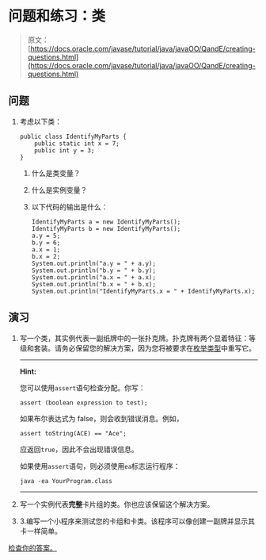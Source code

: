 # 问题和练习：类

> 原文： [https://docs.oracle.com/javase/tutorial/java/javaOO/QandE/creating-questions.html](https://docs.oracle.com/javase/tutorial/java/javaOO/QandE/creating-questions.html)

## 问题

1.  考虑以下类：

    ```
    public class IdentifyMyParts {
        public static int x = 7; 
        public int y = 3; 
    }

    ```

    1.  什么是类变量？

    2.  什么是实例变量？

    3.  以下代码的输出是什么：

        ```
        IdentifyMyParts a = new IdentifyMyParts();
        IdentifyMyParts b = new IdentifyMyParts();
        a.y = 5;
        b.y = 6;
        a.x = 1;
        b.x = 2;
        System.out.println("a.y = " + a.y);
        System.out.println("b.y = " + b.y);
        System.out.println("a.x = " + a.x);
        System.out.println("b.x = " + b.x);
        System.out.println("IdentifyMyParts.x = " + IdentifyMyParts.x);

        ```

## 演习

1.  写一个类，其实例代表一副纸牌中的一张扑克牌。扑克牌有两个显着特征：等级和套装。请务必保留您的解决方案，因为您将被要求在[枚举类型](enum-questions.html)中重写它。

    * * *

    **Hint:** 

    您可以使用`assert`语句检查分配。你写：

    ```
    assert (boolean expression to test); 

    ```

    如果布尔表达式为 false，则会收到错误消息。例如，

    ```
    assert toString(ACE) == "Ace";

    ```

    应返回`true`，因此不会出现错误信息。

    如果使用`assert`语句，则必须使用`ea`标志运行程序：

    ```
    java -ea YourProgram.class

    ```

    * * *

2.  写一个实例代表**完整**卡片组的类。你也应该保留这个解决方案。

3.  3.编写一个小程序来测试您的卡组和卡类。该程序可以像创建一副牌并显示其卡一样简单。

[检查你的答案。](creating-answers.html)